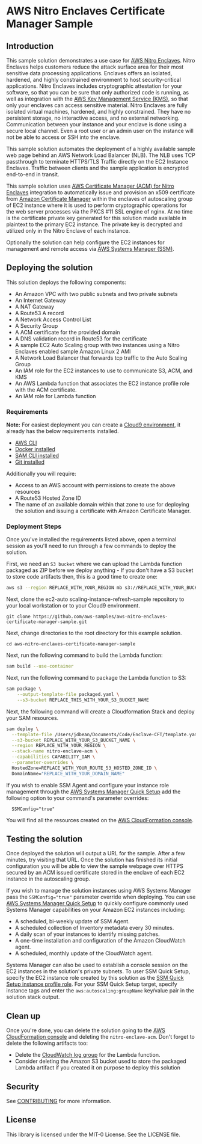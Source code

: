 # AWS Nitro Enclaves Certificate Manager Sample

## Introduction

This sample solution demonstrates a use case for
[AWS Nitro Enclaves](https://aws.amazon.com/ec2/nitro/nitro-enclaves/). Nitro
Enclaves helps customers reduce the attack surface area for their most sensitive
data processing applications. Enclaves offers an isolated, hardened, and highly
constrained environment to host security-critical applications. Nitro Enclaves
includes cryptographic attestation for your software, so that you can be sure
that only authorized code is running, as well as integration with the
[AWS Key Management Service (KMS)](https://aws.amazon.com/kms/), so that only
your enclaves can access sensitive material. Nitro Enclaves are fully
isolated virtual machines, hardened, and highly constrained. They have no
persistent storage, no interactive access, and no external networking.
Communication between your instance and your enclave is done using a secure
local channel. Even a root user or an admin user on the instance will not be
able to access or SSH into the enclave.

This sample solution automates the deployment of a highly available sample web
page behind an AWS Network Load Balancer (NLB). The NLB uses TCP passthrough to
terminate HTTPS/TLS Traffic directly on the EC2 Instance Enclaves. Traffic
between clients and the sample application is encrypted end-to-end in transit.

This sample solution uses
[AWS Certificate Manager (ACM) for Nitro Enclaves](https://aws.amazon.com/ec2/nitro/nitro-enclaves/features/)
integration to automatically issue and provision an x509 certificate from
[Amazon Certificate Manager](https://aws.amazon.com/certificate-manager/) within
the enclaves of autoscaling group of EC2 instance where it is used to perform
cryptographic operations for the web server processes via the PKCS #11 SSL
engine of nginx. At no time is the certificate private key generated for this
solution made available in plaintext to the primary EC2 instance. The private
key is decrypted and utilized only in the Nitro Enclave of each instance.

Optionally the solution can help configure the EC2 instances for management and
remote access via
[AWS Systems Manager (SSM)](https://aws.amazon.com/systems-manager/).

## Deploying the solution

This solution deploys the following components:

- An Amazon VPC with two public subnets and two private subnets
- An Internet Gateway
- A NAT Gateway
- A Route53 A record
- A Network Access Control List
- A Security Group
- A ACM certificate for the provided domain
- A DNS validation record in Route53 for the certificate
- A sample EC2 Auto Scaling group with two instances using a Nitro Enclaves
  enabled sample Amazon Linux 2 AMI
- A Network Load Balancer that forwards tcp traffic to the Auto Scaling Group
- An IAM role for the EC2 instances to use to communicate S3, ACM, and KMS
- An AWS Lambda function that associates the EC2 instance profile role with the
  ACM certificate.
- An IAM role for Lambda function

### Requirements

**Note:** For easiest deployment you can create a
[Cloud9 environment](https://docs.aws.amazon.com/cloud9/latest/user-guide/create-environment.html),
it already has the below requirements installed.

- [AWS CLI](https://docs.aws.amazon.com/cli/latest/userguide/install-cliv2.html)
- [Docker installed](https://www.docker.com/community-edition)
- [SAM CLI installed](https://docs.aws.amazon.com/serverless-application-model/latest/developerguide/serverless-sam-cli-install.html)
- [Git installed](https://git-scm.com/downloads)

Additionally you will require:

- Access to an AWS account with permissions to create the above resources
- A Route53 Hosted Zone ID
- The name of an available domain within that zone to use for deploying the
  solution and issuing a certificate with Amazon Certificate Manager.

### Deployment Steps

Once you've installed the requirements listed above, open a terminal session as
you'll need to run through a few commands to deploy the solution.

First, we need an `S3 bucket` where we can upload the Lambda function packaged
as ZIP before we deploy anything - If you don't have a S3 bucket to store code
artifacts then, this is a good time to create one:

```bash
aws s3 --region REPLACE_WITH_YOUR_REGION mb s3://REPLACE_WITH_YOUR_BUCKET_NAME
```

Next, clone the ec2-auto scaling-instance-refresh-sample repository to your
local workstation or to your Cloud9 environment.

```
git clone https://github.com/aws-samples/aws-nitro-enclaves-certificate-manager-sample.git
```

Next, change directories to the root directory for this example solution.

```
cd aws-nitro-enclaves-certificate-manager-sample
```

Next, run the following command to build the Lambda function:

```bash
sam build --use-container
```

Next, run the following command to package the Lambda function to S3:

```bash
sam package \
    --output-template-file packaged.yaml \
    --s3-bucket REPLACE_THIS_WITH_YOUR_S3_BUCKET_NAME
```

Next, the following command will create a Cloudformation Stack and deploy your
SAM resources.

```bash
sam deploy \
  --template-file /Users/jdbean/Documents/Code/Enclave-CFT/template.yaml \
  --s3-bucket REPLACE_WITH_YOUR_S3_BUCKET_NAME \
  --region REPLACE_WITH_YOUR_REGION \
  --stack-name nitro-enclave-acm \
  --capabilities CAPABILITY_IAM \
  --parameter-overrides \
  HostedZone=REPLACE_WITH_YOUR_ROUTE_53_HOSTED_ZONE_ID \
  DomainName="REPLACE_WITH_YOUR_DOMAIN_NAME"
```

If you wish to enable SSM Agent and configure your instance role management
through the
[AWS Systems Manager Quick Setup](https://console.aws.amazon.com/systems-manager/quick-setup)
add the following option to your command's parameter overrides:

```
  SSMConfig="true"
```

You will find all the resources created on the
[AWS CloudFormation console](https://console.aws.amazon.com/cloudformation/home?#/stacks/).

## Testing the solution

Once deployed the solution will output a URL for the sample. After a few
minutes, try visiting that URL. Once the solution has finished its initial
configuration you will be able to view the sample webpage over HTTPS secured by
an ACM issued certificate stored in the enclave of each EC2 instance in the
autoscaling group.

If you wish to manage the solution instances using AWS Systems Manager pass the
`SSMConfig="true"` parameter override when deploying. You can use
[AWS Systems Manager Quick Setup](https://docs.aws.amazon.com/systems-manager/latest/userguide/systems-manager-quick-setup.html)
to quickly configure commonly used Systems Manager capabilities on your Amazon
EC2 instances including:

- A scheduled, bi-weekly update of SSM Agent.
- A scheduled collection of Inventory metadata every 30 minutes.
- A daily scan of your instances to identify missing patches.
- A one-time installation and configuration of the Amazon CloudWatch agent.
- A scheduled, monthly update of the CloudWatch agent.

Systems Manager can also be used to establish a console session on the EC2
instances in the solution's private subnets. To user SSM Quick Setup, specify
the EC2 instance role created by this solution as the
[SSM Quick Setup instance profile role](https://docs.aws.amazon.com/systems-manager/latest/userguide/systems-manager-quick-setup.html#quick-setup-instance-profile).
For your SSM Quick Setup target, specify instance tags and enter the
`aws:autoscaling:groupName` key/value pair in the solution stack output.

## Clean up

Once you're done, you can delete the solution going to the
[AWS CloudFormation console](https://console.aws.amazon.com/cloudformation/home#/stacks)
and deleting the `nitro-enclave-acm`. Don't forget to delete the following
artifacts too:

- Delete the
  [CloudWatch log group](https://console.aws.amazon.com/cloudwatch/home#logsV2:log-groups)
  for the Lambda function.
- Consider deleting the Amazon S3 bucket used to store the packaged Lambda
  artifact if you created it on purpose to deploy this solution

## Security

See [CONTRIBUTING](CONTRIBUTING.md#security-issue-notifications) for more
information.

## License

This library is licensed under the MIT-0 License. See the LICENSE file.
